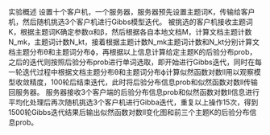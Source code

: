 实验概述
设置十个客户机，一个服务器，服务器预先设置主题词K，传输给客户机，然后随机挑选3个客户机进行Gibbs模型迭代。
被挑选的客户机接收主题词K，根据主题词K确定参数α和β，然后根据各自本地文档M，计算文档主题计数N_mk，主题词计数N_kt，接着根据主题计数N_mk主题词计数和N_kt分别计算文档主题分布θ和主题词分布ϕ，再根据以上信息计算给定主题K的后验分布prob，之后的迭代则按照后验分布prob进行单词选取，即开始进行Gibbs迭代，同时在每一轮迭代过程中根据文档主题分布θ和主题词分布ϕ计算似然函数对数ll用以观察模型收敛精度，100轮后结束迭代，此时将后验分布信息prob和似然函数对数ll传输回服务器。
服务器接收3个客户端的后验分布信息prob和似然函数对数ll信息进行平均化处理后再次随机挑选3个客户机进行Gibba迭代，重复以上操作15次，得到1500轮Gibbs迭代结果后输出似然函数对数ll变化图和前三个主题K的后验分布信息prob。
